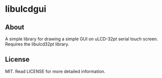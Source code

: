 libulcdgui
==========

About
-----
A simple library for drawing a simple GUI on uLCD-32pt serial touch screen.
Requires the libulcd32pt library.

License
-------
MIT. Read LICENSE for more detailed information.
